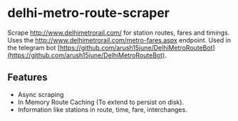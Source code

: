 # delhi-metro-route-scraper

Scrape http://www.delhimetrorail.com/ for station routes, fares and timings. Uses the http://www.delhimetrorail.com/metro-fares.aspx endpoint. Used in the telegram bot [https://github.com/arush15june/DelhiMetroRouteBot](https://github.com/arush15june/DelhiMetroRouteBot).

## Features

- Async scraping
- In Memory Route Caching (To extend to persist on disk).
- Information like stations in route, time, fare, interchanges.